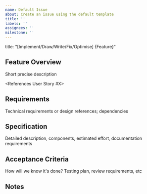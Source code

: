 ```yaml
---
name: Default Issue
about: Create an issue using the default template
title: ''
labels: ''
assignees: ''
milestone: ''
---
```


title: "[Implement/Draw/Write/Fix/Optimise] {Feature}"

## Feature Overview
Short precise description

<References User Story #X>

## Requirements
Technical requirements or design references; dependencies

## Specification
Detailed description, components, estimated effort, documentation requirements

## Acceptance Criteria
How will we know it's done? Testing plan, review requirements, etc

## Notes
